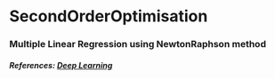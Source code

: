 # SecondOrderOptimisation
<h3>Multiple Linear Regression using NewtonRaphson method
<h5> References: <a href= http://www.deeplearningbook.org/>Deep Learning</a> 
